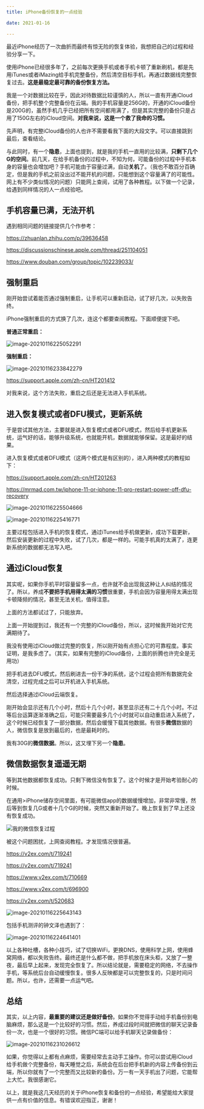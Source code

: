 ```yaml
---
title: iPhone备份恢复的一点经验

date: 2021-01-16

---
```




最近iPhone经历了一次曲折而最终有惊无险的恢复体验，我想把自己的过程和经验分享一下。

使用iPhone已经很多年了，之前每次更换手机或者手机卡顿了重新刷机，都是先用iTunes或者iMazing给手机完整备份，然后清空目标手机，再通过数据线完整恢复过去。**这是最稳定最可靠的备份恢复方法。**

我是一个对数据比较在乎，因此对待数据比较谨慎的人，所以一直有开通iCloud备份，把手机整个完整备份在云端。我的手机容量是256G的，开通的iCloud备份是200G的，虽然手机几乎已经把所有空间都用满了，但是其实完整的备份只是占用了150G左右的iCloud空间。**对我来说，这是一个救了我命的习惯。**

先声明，有完整iCloud备份的人也许不需要看我下面的大段文字。可以直接跳到最后，查看结论。

与此同时，有一个**隐患**，上面也提到，就是我的手机一直用的比较满，**只剩下几个G的空间**。前几天，在给手机备份的过程中，不知为何，可能备份的过程中手机本身的容量也会增加吧？手机可能由于容量过满，自动**关机**了。（我也不敢百分百确定，但是我的手机之前没出过不能开机的问题，只能想到这个容量满了的可能性。网上有不少类似情况的问题）只能网上查阅，试用了各种教程。以下做一个记录，给遇到同样情况的人一点经验吧。

## 手机容量已满，无法开机

遇到相同问题的链接提供几个作参考：

https://zhuanlan.zhihu.com/p/39636458

https://discussionschinese.apple.com/thread/251104051

https://www.douban.com/group/topic/102239033/



## 强制重启

刚开始尝试着能否通过强制重启，让手机可以重新启动，试了好几次，以失败告终。

iPhone强制重启的方式换了几次，连这个都要查阅教程。下面顺便提下吧。

**普通正常重启：**

![image-20210116225052291](https://tva1.sinaimg.cn/large/008eGmZEgy1gmpylug8n5j30w10u0jvx.jpg)





**强制重启：**

![image-20210116233842279](https://tva1.sinaimg.cn/large/008eGmZEgy1gmpyoezq2gj31cg0la0y0.jpg)

https://support.apple.com/zh-cn/HT201412

对我来说，这个方法失败，重启之后还是无法进入手机系统。



## 进入恢复模式或者DFU模式，更新系统

于是尝试其他方法，主要就是进入恢复模式或者DFU模式，然后给手机更新系统，运气好的话，能够升级系统，也就能开机，数据就能够保留。这是最好的结果。

进入恢复模式或者DFU模式（这两个模式是有区别的），进入两种模式的教程如下：

https://support.apple.com/zh-cn/HT201263

https://mrmad.com.tw/iphone-11-or-iphone-11-pro-restart-power-off-dfu-recovery

![image-20210116225504666](https://tva1.sinaimg.cn/large/008eGmZEgy1gmpxf13lhrj30uc0u0gvw.jpg)

![image-20210116225416771](https://tva1.sinaimg.cn/large/008eGmZEgy1gmpxe751iij311c0u0dr8.jpg)

主要过程包括进入手机的恢复模式，通过iTunes给手机做更新，成功下载更新，然后安装更新的过程中失败，试了几次，都是一样的。可能手机真的太满了，连更新系统的数据都无法写入吧。



## 通过iCloud恢复

其实呢，如果你手机平时容量留多一点，也许就不会出现我这种让人纠结的情况了。所以，养成**不要把手机用得太满的习惯**很重要，手机会因为容量用得太满出现卡顿降频的情况，甚至无法关机，值得注意。

上面的方法都试过了，只能放弃。

上面一开始提到过，我还有一个完整的iCloud备份，所以，这时候我开始对它充满期待了。

我没有使用过iCloud做过完整的恢复，所以刚开始有点担心它的可靠程度。事实证明，是我多虑了。（其实，如果有完整的iCloud备份，上面的折腾也许完全是无用功）

把手机进去DFU模式，然后刷进去一份干净的系统，这个过程会把所有数据完全清空，过程完成之后可以开机进入手机系统。

然后选择通过iCloud云端恢复。

刚开始会显示还有几个小时，然后十几个小时，甚至显示还有二十几个小时。不过等后台运算逐渐准确之后，可能只需要最多几个小时就可以自动重启进入系统了，这个时候已经恢复了一部分数据，然后会缓慢下载其他数据。有很多**微信**数据的人，微信恢复是放到最后的，也是最耗时的。

我有30G的**微信数据**。所以，这又埋下另一个**隐患**。

## **微信数据恢复遥遥无期**

等到其他数据都恢复成功。只剩下微信没有恢复了。这个时候才是开始考验耐心的时候。

在通用>iPhone储存空间里面，有可能微信app的数据缓慢增加，非常非常慢，然后等到恢复几G或者十几个G的时候，突然又重新开始了。晚上恢复到了早上还没有恢复成功。

![我的微信恢复过程](https://tva1.sinaimg.cn/large/008eGmZEgy1gmpyifw4klj30n01dswlj.jpg)





被这个问题困扰，上网查阅教程。才发现情况很普遍。

https://v2ex.com/t/719241

https://v2ex.com/t/719241

https://www.v2ex.com/t/710669

https://www.v2ex.com/t/696900

https://v2ex.com/t/520683

![image-20210116225643143](https://tva1.sinaimg.cn/large/008eGmZEgy1gmpxgptg5yj310z0u0k6q.jpg)

包括手机测评的钟文泽也遇到了：

![image-20210116224641401](https://tva1.sinaimg.cn/large/008eGmZEgy1gmpx6cmz9hj30ug0u0wsl.jpg)

以上各种吐槽，各种小技巧，试了切换WiFi，更换DNS，使用科学上网，使用蜂窝网络，都以失败告终。最终还是什么都不做，把手机放在床头柜，又放了一整夜，最后早上起来，发现完全恢复了。所以结论就是，需要稳定的网络，不去操作手机，等系统后台自动缓慢恢复。很多人反映都是可以完整恢复的，只是时间问题。所以，也许，还需要一点运气吧。

## 总结

其实，以上内容，**最重要的建议还是做好备份**。如果你不觉得手动给手机备份到电脑麻烦，那么这是一个比较好的习惯。然后，养成过段时间就把微信的聊天记录备份一次，也是一个很好的习惯。微信PC端可以给手机聊天记录做备份：

![image-20210116231026612](https://tva1.sinaimg.cn/large/008eGmZEgy1gmpxuzyo30j30rg0iwk33.jpg)

如果，你觉得以上都有点麻烦，需要经常去主动手工操作。你可以尝试用iCloud给手机做个完整备份，每天睡觉之后，系统会在后台把手机新的内容上传备份到云端，所以你就有了一个完整而又比较新的备份。万一有一天手机出了问题，它能帮上大忙。我很感谢它。

以上，就是我这几天经历的关于iPhone恢复和备份的一点经验，希望能给大家提供一点有价值的信息。有错误欢迎指正，谢谢！



